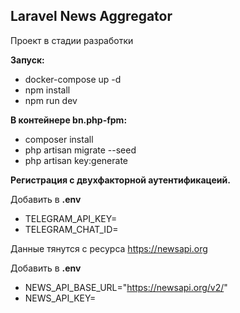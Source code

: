 ## Laravel News Aggregator

Проект в стадии разработки

**Запуск:**
- docker-compose up -d
- npm install
- npm run dev

**В контейнере bn.php-fpm:**
- composer install
- php artisan migrate --seed
- php artisan key:generate

**Регистрация с двухфакторной аутентификацеий.**

Добавить в **.env**
- TELEGRAM_API_KEY=
- TELEGRAM_CHAT_ID=

Данные тянутся с ресурса https://newsapi.org

Добавить в **.env**
- NEWS_API_BASE_URL="https://newsapi.org/v2/"
- NEWS_API_KEY=